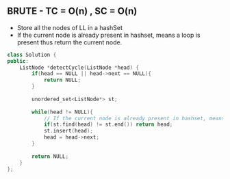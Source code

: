 ## BRUTE - TC = O(n) , SC = O(n)

- Store all the nodes of LL in a hashSet
- If the current node is already present in hashset, means a loop is present thus return the current node.

```cpp
class Solution {
public:
    ListNode *detectCycle(ListNode *head) {
        if(head == NULL || head->next == NULL){
            return NULL;
        }
        
        unordered_set<ListNode*> st;
        
        while(head != NULL){
            // If the current node is already present in hashset, means a loop is present
            if(st.find(head) != st.end()) return head;
            st.insert(head);
            head = head->next;
        }
        
        return NULL;
    }
};
```
